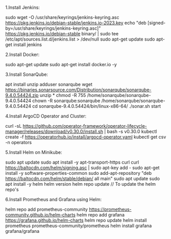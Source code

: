 1.Install Jenkins:

sudo wget -O /usr/share/keyrings/jenkins-keyring.asc \
  https://pkg.jenkins.io/debian-stable/jenkins.io-2023.key
echo "deb [signed-by=/usr/share/keyrings/jenkins-keyring.asc]" \
  https://pkg.jenkins.io/debian-stable binary/ | sudo tee \
  /etc/apt/sources.list.d/jenkins.list > /dev/null
sudo apt-get update
sudo apt-get install jenkins

2.Install Docker:

sudo apt-get update
sudo apt-get install docker.io -y

3.Install SonarQube:

apt install unzip
adduser sonarqube
wget https://binaries.sonarsource.com/Distribution/sonarqube/sonarqube-9.4.0.54424.zip
unzip *
chmod -R 755 /home/sonarqube/sonarqube-9.4.0.54424
chown -R sonarqube:sonarqube /home/sonarqube/sonarqube-9.4.0.54424
cd sonarqube-9.4.0.54424/bin/linux-x86-64/
./sonar.sh start

4.Install ArgoCD Operator and Cluster:

curl -sL https://github.com/operator-framework/operator-lifecycle-manager/releases/download/v0.30.0/install.sh | bash -s v0.30.0
kubectl create -f https://operatorhub.io/install/argocd-operator.yaml
kubectl get csv -n operators

5.Install Helm on Minikube:

sudo apt update
sudo apt install -y apt-transport-https curl
curl https://baltocdn.com/helm/signing.asc | sudo apt-key add -
sudo apt-get install -y software-properties-common
sudo add-apt-repository "deb https://baltocdn.com/helm/stable/debian/ all main"
sudo apt update
sudo apt install -y helm
helm version
helm repo update // To update the helm repo's

6.Install Prometheus and Grafana using Helm:

helm repo add prometheus-community https://prometheus-community.github.io/helm-charts
helm repo add grafana https://grafana.github.io/helm-charts
helm repo update
helm install prometheus prometheus-community/prometheus
helm install grafana grafana/grafana 

